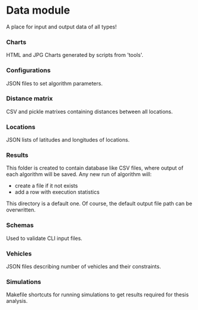 # Data module
A place for input and output data of all types!

### Charts
HTML and JPG Charts generated by scripts from 'tools'.

### Configurations
JSON files to set algorithm parameters.

### Distance matrix
CSV and pickle matrixes containing distances between all locations.

### Locations
JSON lists of latitudes and longitudes of locations.
  
### Results
This folder is created to contain database like CSV files, where output of each algorithm will be saved.
Any new run of algorithm will:
- create a file if it not exists
- add a row with execution statistics 

This directory is a default one. Of course, the default output file path can be overwritten.

### Schemas
Used to validate CLI input files.

### Vehicles
JSON files describing number of vehicles and their constraints.

### Simulations
Makefile shortcuts for running simulations to get results required for thesis analysis.
